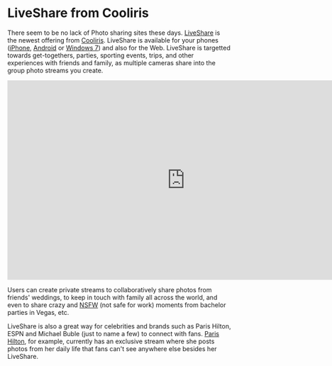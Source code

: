 # LiveShare from Cooliris
There seem to be no lack of Photo sharing sites these days. <a href="http://www.liveshare.com/">LiveShare</a> is the newest offering from <a href="http://www.cooliris.com/">Cooliris</a>.  LiveShare is available for your phones (<a href="http://itunes.apple.com/us/app/id383848397?mt=8">iPhone</a>, <a href="http://market.android.com/details?id=com.cooliris.app.liveshare">Android</a> or <a href="http://social.zune.net/redirect?type=phoneApp&id=7daafbde-1f2f-e011-854c-00237de2db9e">Windows 7</a>) and also for the Web. LiveShare is targetted towards get-togethers, parties, sporting events, trips, and other experiences with friends and family, as multiple cameras share into the group photo streams you create.

<iframe width="800" height="450" src="https://www.youtube.com/embed/FD6vfU5okuI" title="YouTube video player" frameborder="0" allow="accelerometer; autoplay; clipboard-write; encrypted-media; gyroscope; picture-in-picture; web-share" referrerpolicy="strict-origin-when-cross-origin" allowfullscreen></iframe>

Users  can create private streams to collaboratively share photos from friends' weddings, to keep in touch with family all across the world, and even to share crazy and <a href="http://nsfw.in/">NSFW</a> (not safe for work) moments from bachelor parties in Vegas, etc.

LiveShare is also a great way for celebrities and brands such as Paris Hilton, ESPN and Michael Buble (just to name a few) to connect with fans. <a href="http://www.parishilton.com/">Paris Hilton</a>, for example, currently has an exclusive stream where she posts photos from her daily life that fans can't see anywhere else besides her LiveShare.
